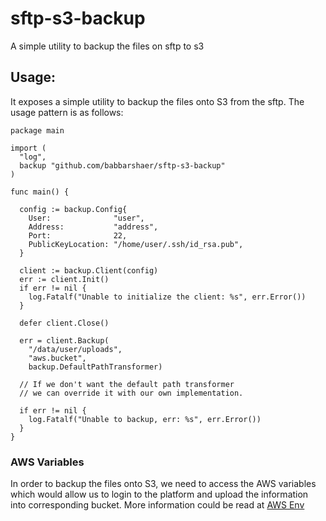 # sftp-s3-backup
A simple utility to backup the files on sftp to s3


## Usage:
It exposes a simple utility to backup the files onto S3 from the sftp. The usage pattern is as follows:

```
package main

import (
  "log",
  backup "github.com/babbarshaer/sftp-s3-backup"
)

func main() {

  config := backup.Config{
    User:              "user",
    Address:           "address",
    Port:              22,
    PublicKeyLocation: "/home/user/.ssh/id_rsa.pub",
  }

  client := backup.Client(config)
  err := client.Init()
  if err != nil {
    log.Fatalf("Unable to initialize the client: %s", err.Error())
  }

  defer client.Close()

  err = client.Backup(
    "/data/user/uploads",
    "aws.bucket",
    backup.DefaultPathTransformer)

  // If we don't want the default path transformer
  // we can override it with our own implementation.

  if err != nil {
    log.Fatalf("Unable to backup, err: %s", err.Error())
  }
}
```


### AWS Variables
In order to backup the files onto S3, we need to access the AWS variables which would allow us to login to the platform and upload the information into corresponding bucket. More information could be read at [AWS Env](https://docs.aws.amazon.com/cli/latest/userguide/cli-configure-envvars.html)
